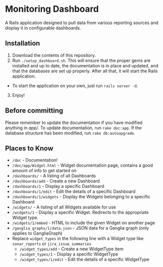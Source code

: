 # Monitoring Dashboard
A Rails application designed to pull data from various reporting sources and display it in configurable dashboards.

## Installation
1. Download the contents of this repository.
2. Run `./setup_dashboard.sh`. This will ensure that the proper gems are installed and up to date, the documentation is in place and updated, and that the databases are set up properly. After all that, it will start the Rails application.
  - To start the application on your own, just run `rails server -d`.
3. Enjoy!

## Before committing
Please remember to update the documentation if you have modified anything in *app/*. To update documentation, run `rake doc:app`.
If the database structure has been modified, run `rake db:autoupgrade`.

## Places to Know
- `/doc` - Documentation!
- `/doc/app/Widget.html` - Widget documentation page, contains a good amount of info to get started on
- `/dashboards/` - A listing of all Dashboards
- `/dashboards/add` - Create a new Dashboard
- `/dashboards/1` - Display a specific Dashboard
- `/dashboards/1/edit` - Edit the details of a specific Dashboard
- `/dashboards/1/widgets` - Display the Widgets belonging to a specific Dashboard
- `/widgets/` - A listing of all Widgets available for use
- `/widgets/1` - Display a specific Widget. Redirects to the appropriate Widget type.
- `/widgets/1/embed` - HTML to include the given Widget on another page
- `/ganglia_graphs/1/data.json` - JSON data for a Ganglia graph (only applies to GangliaGraph)
- Replace `widget_types` in the following line with a Widget type like `sonar_reports` or `jira_issue_summaries`
    - `/widget_types/add` - Create a new WidgetType item
    - `/widget_types/1` - Display a specific WidgetType
    - `/widget_types/1/edit` - Edit the details of a specific WidgetType

